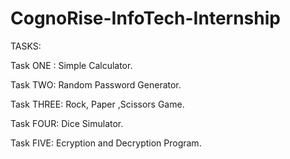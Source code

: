 # CognoRise-InfoTech-Internship
TASKS:

Task ONE : Simple Calculator.

Task TWO: Random Password Generator.

Task THREE: Rock, Paper ,Scissors Game.

Task FOUR: Dice Simulator.

Task FIVE: Ecryption and Decryption Program.
